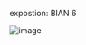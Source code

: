 expostion: BIAN 6

![image](https://user-images.githubusercontent.com/124070431/220003434-9f046633-18e1-4f50-999f-d3b401153569.png)
